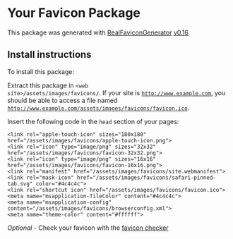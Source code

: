 # Your Favicon Package

This package was generated with [RealFaviconGenerator](https://realfavicongenerator.net/) [v0.16](https://realfavicongenerator.net/change_log#v0.16)

## Install instructions

To install this package:

Extract this package in <code>&lt;web site&gt;/assets/images/favicons/</code>. If your site is <code>http://www.example.com</code>, you should be able to access a file named <code>http://www.example.com/assets/images/favicons/favicon.ico</code>.

Insert the following code in the `head` section of your pages:

    <link rel="apple-touch-icon" sizes="180x180" href="/assets/images/favicons/apple-touch-icon.png">
    <link rel="icon" type="image/png" sizes="32x32" href="/assets/images/favicons/favicon-32x32.png">
    <link rel="icon" type="image/png" sizes="16x16" href="/assets/images/favicons/favicon-16x16.png">
    <link rel="manifest" href="/assets/images/favicons/site.webmanifest">
    <link rel="mask-icon" href="/assets/images/favicons/safari-pinned-tab.svg" color="#4c4c4c">
    <link rel="shortcut icon" href="/assets/images/favicons/favicon.ico">
    <meta name="msapplication-TileColor" content="#4c4c4c">
    <meta name="msapplication-config" content="/assets/images/favicons/browserconfig.xml">
    <meta name="theme-color" content="#ffffff">

*Optional* - Check your favicon with the [favicon checker](https://realfavicongenerator.net/favicon_checker)